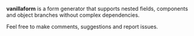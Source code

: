**vanillaform** is a form generator that supports nested fields, components and object branches without complex dependencies.

Feel free to make comments, suggestions and report issues.
